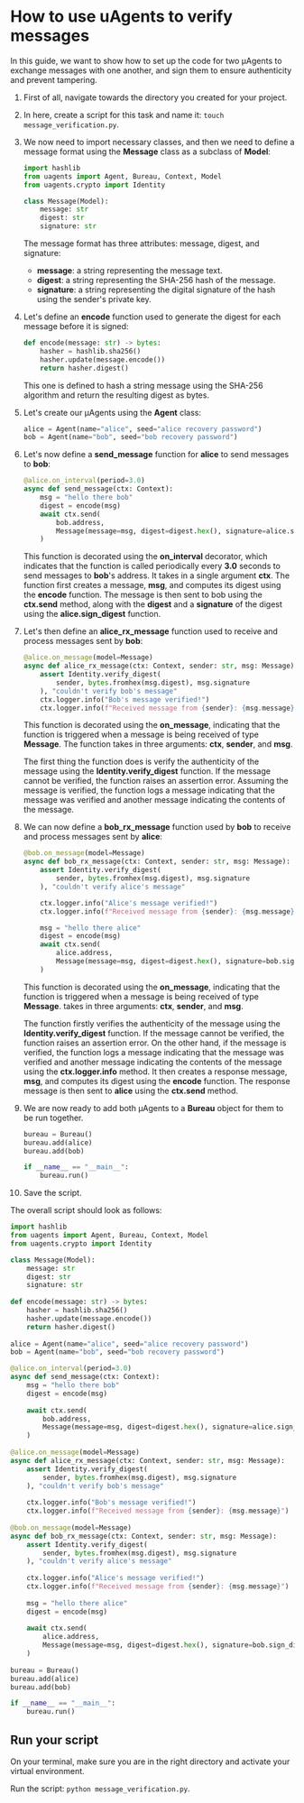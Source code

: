 # How to use uAgents to verify messages

In this guide, we want to show how to set up the code for two μAgents to exchange messages with one another, and sign them to ensure authenticity and prevent tampering. 

1. First of all, navigate towards the directory you created for your project. 
2. In here, create a script for this task and name it: `touch message_verification.py`.
3. We now need to import necessary classes, and then we need to define a message format using the **Message** class as a subclass of **Model**:

    ```py copy
    import hashlib
    from uagents import Agent, Bureau, Context, Model
    from uagents.crypto import Identity

    class Message(Model):
        message: str
        digest: str
        signature: str
    ```

   The message format has three attributes: message, digest, and signature: 

    - **message**: a string representing the message text.
    - **digest**: a string representing the SHA-256 hash of the message. 
    - **signature**: a string representing the digital signature of the hash using the sender's private key.

4. Let's define an **encode** function used to generate the digest for each message before it is signed:

    ```py copy
    def encode(message: str) -> bytes:
        hasher = hashlib.sha256()
        hasher.update(message.encode())
        return hasher.digest()
    ```

     This one is defined to hash a string message using the SHA-256 algorithm and return the resulting digest as bytes. 

5. Let's create our μAgents using the **Agent** class:

    ```py copy
    alice = Agent(name="alice", seed="alice recovery password")
    bob = Agent(name="bob", seed="bob recovery password")
    ```

6. Let's now define a **send_message** function for **alice** to send messages to **bob**:
 
    ```py copy
    @alice.on_interval(period=3.0)
    async def send_message(ctx: Context):
        msg = "hello there bob"
        digest = encode(msg)
        await ctx.send(
            bob.address,
            Message(message=msg, digest=digest.hex(), signature=alice.sign_digest(digest)),
        )
    ```

    This function is decorated using the **on_interval** decorator, which indicates that the function is called periodically every **3.0** seconds to send messages to **bob**'s address. It takes in a single argument **ctx**. The function first creates a message, **msg**, and computes its digest using the **encode** function. The message is then sent to bob using the **ctx.send** method, along with the **digest** and a **signature** of the digest using the **alice.sign_digest** function.

7. Let's then define an **alice_rx_message** function used to receive and process messages sent by **bob**:

    ```py copy
    @alice.on_message(model=Message)
    async def alice_rx_message(ctx: Context, sender: str, msg: Message):
        assert Identity.verify_digest(
            sender, bytes.fromhex(msg.digest), msg.signature
        ), "couldn't verify bob's message"
        ctx.logger.info("Bob's message verified!")
        ctx.logger.info(f"Received message from {sender}: {msg.message}")
    ```

    This function is decorated using the **on_message**, indicating that the function is triggered when a message is being received of type **Message**. The function takes in three arguments: **ctx**, **sender**, and **msg**.  

    The first thing the function does is verify the authenticity of the message using the **Identity.verify_digest** function. If the message cannot be verified, the function raises an assertion error. Assuming the message is verified, the function logs a message indicating that the message was verified and another message indicating the contents of the message.

8. We can now define a **bob_rx_message** function used by **bob** to receive and process messages sent by **alice**:

    ```py copy
    @bob.on_message(model=Message)
    async def bob_rx_message(ctx: Context, sender: str, msg: Message):
        assert Identity.verify_digest(
            sender, bytes.fromhex(msg.digest), msg.signature
        ), "couldn't verify alice's message"
   
        ctx.logger.info("Alice's message verified!")
        ctx.logger.info(f"Received message from {sender}: {msg.message}")
   
        msg = "hello there alice"
        digest = encode(msg)
        await ctx.send(
            alice.address,
            Message(message=msg, digest=digest.hex(), signature=bob.sign_digest(digest)),
        )
    ```

    This function is decorated using the **on_message**, indicating that the function is triggered when a message is being received of type **Message**. takes in three arguments: **ctx**, **sender**, and **msg**.

    The function firstly verifies the authenticity of the message using the **Identity.verify_digest** function. If the message cannot be verified, the function raises an assertion error. On the other hand, if the message is verified, the function logs a message indicating that the message was verified and another message indicating the contents of the message using the **ctx.logger.info** method. It then creates a response message, **msg**, and computes its digest using the **encode** function. The response message is then sent to **alice** using the **ctx.send** method.

9. We are now ready to add both μAgents to a **Bureau** object for them to be run together.

    ```py copy
    bureau = Bureau()
    bureau.add(alice)
    bureau.add(bob)

    if __name__ == "__main__":
        bureau.run()
    ```

10. Save the script.

The overall script should look as follows: 

```py copy filename="message_verification.py"
import hashlib
from uagents import Agent, Bureau, Context, Model
from uagents.crypto import Identity

class Message(Model):
    message: str
    digest: str
    signature: str
    
def encode(message: str) -> bytes:
    hasher = hashlib.sha256()
    hasher.update(message.encode())
    return hasher.digest()
    
alice = Agent(name="alice", seed="alice recovery password")
bob = Agent(name="bob", seed="bob recovery password")

@alice.on_interval(period=3.0)
async def send_message(ctx: Context):
    msg = "hello there bob"
    digest = encode(msg)
    
    await ctx.send(
        bob.address,
        Message(message=msg, digest=digest.hex(), signature=alice.sign_digest(digest)),
    )
    
@alice.on_message(model=Message)
async def alice_rx_message(ctx: Context, sender: str, msg: Message):
    assert Identity.verify_digest(
        sender, bytes.fromhex(msg.digest), msg.signature
    ), "couldn't verify bob's message"
    
    ctx.logger.info("Bob's message verified!")
    ctx.logger.info(f"Received message from {sender}: {msg.message}")
    
@bob.on_message(model=Message)
async def bob_rx_message(ctx: Context, sender: str, msg: Message):
    assert Identity.verify_digest(
        sender, bytes.fromhex(msg.digest), msg.signature
    ), "couldn't verify alice's message"
    
    ctx.logger.info("Alice's message verified!")
    ctx.logger.info(f"Received message from {sender}: {msg.message}")
    
    msg = "hello there alice"
    digest = encode(msg)
    
    await ctx.send(
        alice.address,
        Message(message=msg, digest=digest.hex(), signature=bob.sign_digest(digest)),
    )
    
bureau = Bureau()
bureau.add(alice)
bureau.add(bob)

if __name__ == "__main__":
    bureau.run()
```
## Run your script
On your terminal, make sure you are in the right directory and activate your virtual environment.

Run the script: `python message_verification.py`.
